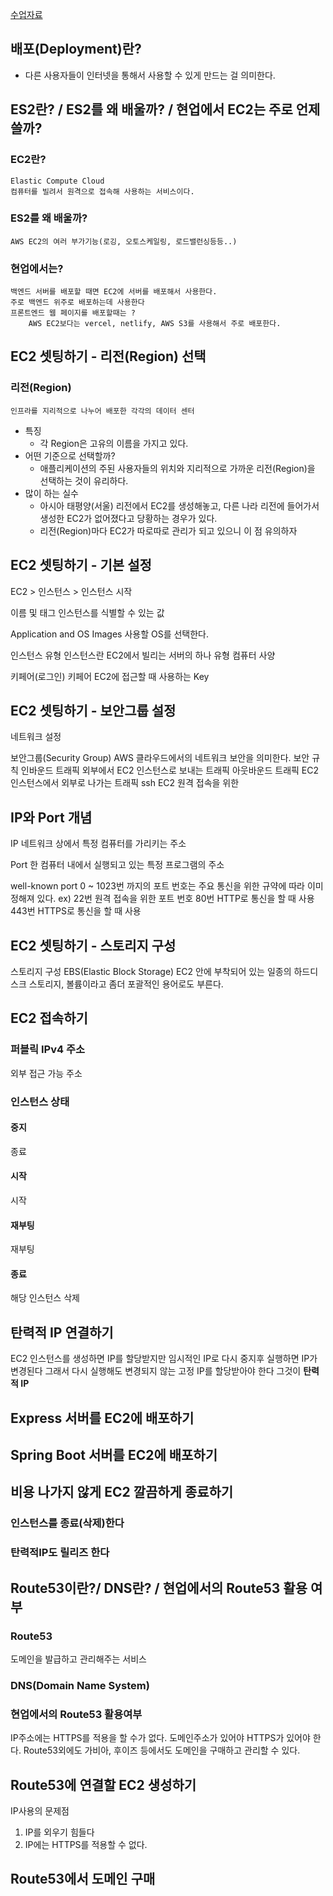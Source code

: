 [수업자료](https://jscode.notion.site/2a38dc67ca1448f7ab350e40b89abd5a)

## 배포(Deployment)란?
- 다른 사용자들이 인터넷을 통해서 사용할 수 있게 만드는 걸 의미한다.

## ES2란? / ES2를 왜 배울까? / 현업에서 EC2는 주로 언제 쓸까?

### EC2란?
	Elastic Compute Cloud
	컴퓨터를 빌려서 원격으로 접속해 사용하는 서비스이다.

### ES2를 왜 배울까?
	AWS EC2의 여러 부가기능(로깅, 오토스케일링, 로드밸런싱등등..)

### 현업에서는?
	백엔드 서버를 배포할 때면 EC2에 서버를 배포해서 사용한다.
	주로 백엔드 위주로 배포하는데 사용한다
	프론트엔드 웹 페이지를 배포할때는 ?
		AWS EC2보다는 vercel, netlify, AWS S3를 사용해서 주로 배포한다.

## EC2 셋팅하기 - 리전(Region) 선택

### 리전(Region)
	인프라를 지리적으로 나누어 배포한 각각의 데이터 센터
- 특징
	- 각 Region은 고유의 이름을 가지고 있다.
- 어떤 기준으로 선택할까?
	- 애플리케이션의 주된 사용자들의 위치와 지리적으로 가까운 리전(Region)을 선택하는 것이 유리하다.
- 많이 하는 실수
	- 아시아 태평양(서울) 리전에서 EC2를 생성해놓고, 다른 나라 리전에 들어가서 생성한 EC2가 없어졌다고 당황하는 경우가 있다.
	- 리전(Region)마다 EC2가 따로따로 관리가 되고 있으니 이 점 유의하자

## EC2 셋팅하기 - 기본 설정

EC2 > 인스턴스 > 인스턴스 시작

이름 및 태그
	인스턴스를 식별할 수 있는 값

Application and OS Images
	사용할 OS를 선택한다.

인스턴스 유형
	인스턴스란
		EC2에서 빌리는 서버의 하나
	유형
		컴퓨터 사양

키페어(로그인)
	키페어
		EC2에 접근할 때 사용하는 Key

## EC2 셋팅하기 - 보안그룹 설정

네트워크 설정

보안그룹(Security Group)
	AWS 클라우드에서의 네트워크 보안을 의미한다.
	보안 규칙
		인바운드 트래픽
			외부에서 EC2 인스턴스로 보내는 트래픽
		아웃바운드 트래픽
			EC2 인스턴스에서 외부로 나가는 트래픽
	ssh
		EC2 원격 접속을 위한

## IP와 Port 개념

IP
	네트워크 상에서 특정 컴퓨터를 가리키는 주소

Port
	한 컴퓨터 내에서 실행되고 있는 특정 프로그램의 주소

well-known port
	0 ~ 1023번 까지의 포트 번호는 주요 통신을 위한 규약에 따라 이미 정해져 있다.
	ex)
		22번
			원격 접속을 위한 포트 번호
		80번
			HTTP로 통신을 할 때 사용
		443번
			HTTPS로 통신을 할 때 사용

## EC2 셋팅하기 - 스토리지 구성

스토리지 구성
	EBS(Elastic Block Storage)
		EC2 안에 부착되어 있는 일종의 하드디스크
		스토리지, 볼륨이라고 좀더 포괄적인 용어로도 부른다.

## EC2 접속하기

### 퍼블릭 IPv4 주소
외부 접근 가능 주소

### 인스턴스 상태
#### 중지
종료
#### 시작
시작

#### 재부팅
재부팅

#### 종료
해당 인스턴스 삭제

## 탄력적 IP 연결하기

EC2 인스턴스를 생성하면 IP를 할당받지만 임시적인 IP로 다시 중지후 실행하면 IP가 변경된다 그래서 다시 실행해도 변경되지 않는 고정 IP를 할당받아야 한다
그것이 **탄력적 IP**

## Express 서버를 EC2에 배포하기

## Spring Boot 서버를 EC2에 배포하기

## 비용 나가지 않게 EC2 깔끔하게 종료하기
### 인스턴스를 종료(삭제)한다
### 탄력적IP도 릴리즈 한다

## Route53이란?/ DNS란? / 현업에서의 Route53 활용 여부

### Route53
도메인을 발급하고 관리해주는 서비스

### DNS(Domain Name System)

### 현업에서의 Route53 활용여부
IP주소에는 HTTPS를 적용을 할 수가 없다.
도메인주소가 있어야 HTTPS가 있어야 한다.
Route53외에도 가비아, 후이즈 등에서도 도메인을 구매하고 관리할 수 있다.

## Route53에 연결할 EC2 생성하기

IP사용의 문제점
1. IP를 외우기 힘들다
2. IP에는 HTTPS를 적용할 수 없다.

## Route53에서 도메인 구매